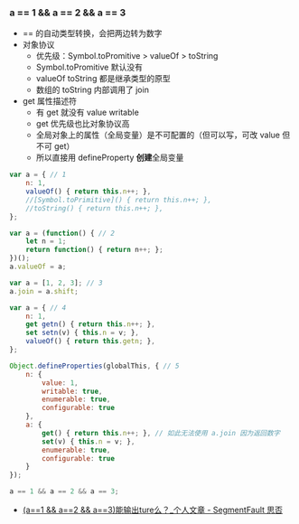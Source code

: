 ### a == 1 && a == 2 && a == 3

* == 的自动类型转换，会把两边转为数字
* 对象协议
  * 优先级：Symbol.toPromitive > valueOf > toString
  * Symbol.toPromitive 默认没有
  * valueOf toString 都是继承类型的原型
  * 数组的 toString 内部调用了 join
* get 属性描述符
  * 有 get 就没有 value writable
  * get 优先级也比对象协议高
  * 全局对象上的属性（全局变量）是不可配置的（但可以写，可改 value 但不可 get）
  * 所以直接用 defineProperty **创建**全局变量

```js
var a = { // 1
	n: 1,
	valueOf() { return this.n++; },
	//[Symbol.toPrimitive]() { return this.n++; },
	//toString() { return this.n++; },
};

var a = (function() { // 2
    let n = 1;
    return function() { return n++; };
})();
a.valueOf = a;

var a = [1, 2, 3]; // 3
a.join = a.shift;

var a = { // 4
    n: 1,
    get getn() { return this.n++; },
    set setn(v) { this.n = v; },
    valueOf() { return this.getn; },
};

Object.defineProperties(globalThis, { // 5
    n: {
    	value: 1,  
        writable: true,
    	enumerable: true,
    	configurable: true
    },
    a: {
        get() { return this.n++; }, // 如此无法使用 a.join 因为返回数字
        set(v) { this.n = v; },
    	enumerable: true,
    	configurable: true
    }
});

a == 1 && a == 2 && a == 3;
```

* [(a\==1 && a\==2 && a\==3)能输出ture么？_个人文章 - SegmentFault 思否](https://segmentfault.com/a/1190000012921114)

